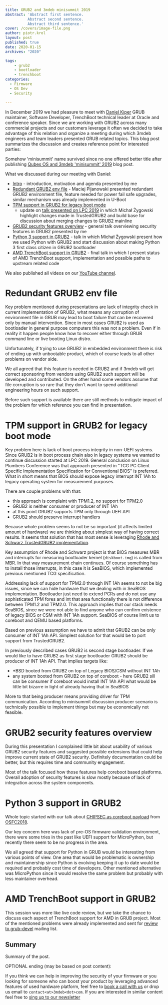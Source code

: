 ```yaml
---
title: GRUB2 and 3mdeb minisummit 2019
abstract: 'Abstract first sentence.
          Abstract second sentence.
          Abstract third sentence.'
cover: /covers/image-file.png
author: piotr.krol
layout: post
published: true
date: 2020-01-15
archives: "2020"

tags:
	- grub2
	- bootloader
	- trenchboot
categories:
  - Firmware
  - OS Dev
  - Security

---
```


In December 2019 we had pleasure to meet with [Daniel Kiper](https://www.linkedin.com/in/dkiper/)
GRUB maintainer, Software Developer, TrenchBoot technical leader at Oracle and
conference speaker. Since we are working with GRUB2 across many commercial projects
and our customers leverage it often we decided to take advantage of this
relation and organize a meeting during which 3mdeb engineers and team leaders
presented GRUB related topics. This blog post summarizes the discussion and creates
reference point for interested parties:

Somehow 'minisummit' name survived since no one offered better title after
publishing [Qubes OS and 3mdeb 'minisummit' 2019](https://blog.3mdeb.com/2019/2019-08-07-qubes-os-and-3mdeb-minisummit/)
blog post.

What we discussed during our meeting with Daniel:

* [Intro](https://cloud.3mdeb.com/index.php/s/Dk526gCtpjXRSDK) - introduction,
  motivation and agenda presented by me
* [Redundant GRUB2 env file](https://cloud.3mdeb.com/index.php/s/bBcbXNkHwLBPZLn) - Maciej
  Pijanowski presented redundant GRUB2 environment file,
  feature needed for power fail safe upgrades, similar mechanism was already
  implemented in U-Boot
* [TPM support in GRUB2 for legacy boot mode](https://cloud.3mdeb.com/index.php/s/gxg595WG35xSjjb)
  - update on [talk presented on LPC 2019](https://linuxplumbersconf.org/event/4/contributions/517/)
  in which Michał Żygowski highlight changes made in TrustedGRUB2 and build
  base for discussion about merging changes to GRUB2 mainline
* [GRUB2 security features overview](https://cloud.3mdeb.com/index.php/s/trSb3RnjfJWxkM3) - general talk
  overviewing security features in GRUB2 presented by me
* [Python 3 support in GRUB2](https://cloud.3mdeb.com/index.php/s/7KKJ5cQfGxPkYyi) - talk in which Michał Żygowski present how we
  used Python with GRUB2 and start discussion about making Python 3 first class
  citizen in GRUB2 bootloader
* [AMD TrenchBoot support in GRUB2](https://cloud.3mdeb.com/index.php/s/SjLdXJomaS6obYH) - final talk in
  which I present status of AMD TrenchBoot support, implementation and possible paths to
  upstream related code

We also published all videos on our [YouTube channel]().

# Redundant GRUB2 env file

Key problem mentioned during presentations are lack of integrity check in
current implementation of GRUB2, what means any corruption of environment file
in GRUB may lead to boot failure that can be recovered only by manual
intervention. Since in most cases GRUB2 is used as bootloader in general
purpose computers this was not a problem. Even if in reality it happen people
know how to recover either through GRUB command line or live booting Linux
distro.

Unfortunately, if trying to use GRUB2 in embedded environment there is risk of
ending up with unbootable product, which of course leads to all other problems
on vendor side.

We all agreed that this feature is needed in GRUB2 and if 3mdeb will get
correct sponsoring from vendors using GRUB2 such support will be developed and
contributed. On the other hand some vendors assume that file corruption is so
rare that they don't want to spend additional engineering hours on such
support.

Before such support is available there are still methods to mitigate impact of
the problem for which reference you can find in presentation.

# TPM support in GRUB2 for legacy boot mode

Key problem here is lack of boot process integrity in non-UEFI systems. Since
GRUB2 is in boot process chain also in legacy systems we wanted to continue
discussion started at LPC 2019. General conclusion on Linux Plumbers Conference
was that approach presented in "TCG PC Client Specific Implementation
Specification for Conventional BIOS" is preferred. What in short means that
BIOS should expose legacy interrupt INT 1Ah to legacy operating system for
measurement purposes.

There are couple problems with that:
* this approach is complaint with TPM1.2, no support for TPM2.0
* GRUB2 is neither consumer or producer of INT 1Ah
* at this point GRUB2 supports TPM only through UEFI API
* GRUB2 should preserve interrupt handlers

Because whole problem seems to not be so important (it affects limited amount
of hardware) we are thinking about simplest way of having correct results. It
seems that solution that has most sense is leveraging [Rhode and Schwarz TrustedGRUB2 implementation](https://github.com/Rohde-Schwarz/TrustedGRUB2).

Key assumption of Rhode and Schwarz project is that BIOS measures MBR and
interrupts for measuring bootloader kernel (`diskboot.img`) is called from MBR.
In that way measurement chain continues. Of course something has to install
those interrupts, in this case it is SeaBIOS, which implemented previous
mentioned TCG specification.

Addressing lack of support for TPM2.0 through INT 1Ah seems to not be big
issues, since we can hide hardware that we dealing with in SeaBIOS
implementation. Bootloader just need to extend PCRs and do not use any
sophisticated TPM fores and int that area functionally there is not difference
between TPM1.2 and TPM2.0. This approach implies that our stack needs SeaBIOS,
since we were not able to find anyone who can confirm existence of legacy BIOS
or CSM with INT 1Ah support. SeaBIOS of course limit us to coreboot and QEMU
based platforms.

Based on previous assumption we have to admit that GRUB2 can be only consumer
of INT 1Ah API. Simplest solution for that would be to port support from
TrustedGRUB2.

In previously described cases GRUB2 is second stage bootloader. If we would
like to have GRUB2 as first stage bootloader GRUB2 should be producer of INT
1Ah API. That implies targets like:
* \*BSD booted from GRUB2 on top of Legacy BIOS/CSM without INT 1Ah
* any system booted from GRUB2 on top of coreboot - here GRUB2 sill can be
  consumer if coreboot would install INT 1Ah API what would be little bit
  bizarre in light of already having that in SeaBIOS

More to that being producer means providing driver for TPM communication.
According to minisummit discussion producer scenario is technically possible to
implement things but may be economically not feasible.

# GRUB2 security features overview

During this presentation I complained little bit about usability of various
GRUB2 security features and suggested possible extensions that could help
improve current state of GRUB2 security. Definitely documentation could be
better, but this requires time and community engagement.

Most of the talk focused how those features help coreboot based platforms.
Overall adoption of security features is slow mostly because of lack of
integration across the system components.

# Python 3 support in GRUB2

Whole topic started with our talk about [CHIPSEC as coreboot payload](https://www.youtube.com/watch?v=P49uLPCXgjo)
from [OSFC2018](https://2018.osfc.io/).

Our key concern here was lack of pre-OS firmware validation environment, there
were some tries in the past like UEFI support for MicroPython, but recently
there seem to be no progress in the area.

We all agreed that support for Python in GRUB would be interesting from various
points of view. One area that would be problematic is ownership and
maintainership since Python is evolving keeping it up to date would be required
and probably cost time of developers. Other mentioned alternative was
MicroPython since it would resolve the same problem but probably with less
maintainer overhead.

# AMD TrenchBoot support in GRUB2

This session was more like live code review, but we take the chance to discuss
each aspect of TrenchBoot support for AMD in GRUB project. Most of the
mentioned problems were already implemented and sent for [review to grub-devel](https://www.mail-archive.com/grub-devel@gnu.org/msg29472.html)
mailing list.

## Summary

Summary of the post.

OPTIONAL ending (may be based on post content):

If you think we can help in improving the security of your firmware or you
looking for someone who can boost your product by leveraging advanced features
of used hardware platform, feel free to [book a call with us](https://calendly.com/3mdeb/consulting-remote-meeting)
or drop us email to `contact<at>3mdeb<dot>com`. If you are interested in similar
content feel free to [sing up to our newsletter](http://eepurl.com/gfoekD)
